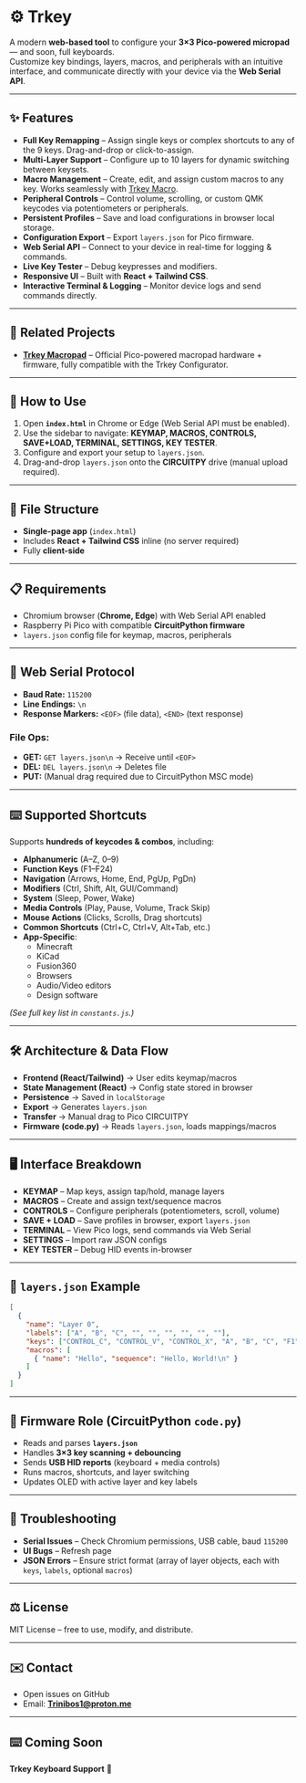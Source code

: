 
# ⚙️ Trkey

A modern **web-based tool** to configure your **3×3 Pico-powered micropad** — and soon, full keyboards.  
Customize key bindings, layers, macros, and peripherals with an intuitive interface, and communicate directly with your device via the **Web Serial API**.

---

## ✨ Features

- **Full Key Remapping** – Assign single keys or complex shortcuts to any of the 9 keys. Drag-and-drop or click-to-assign.  
- **Multi-Layer Support** – Configure up to 10 layers for dynamic switching between keysets.  
- **Macro Management** – Create, edit, and assign custom macros to any key. Works seamlessly with [Trkey Macro](#-related-projects).  
- **Peripheral Controls** – Control volume, scrolling, or custom QMK keycodes via potentiometers or peripherals.  
- **Persistent Profiles** – Save and load configurations in browser local storage.  
- **Configuration Export** – Export `layers.json` for Pico firmware.  
- **Web Serial API** – Connect to your device in real-time for logging & commands.  
- **Live Key Tester** – Debug keypresses and modifiers.  
- **Responsive UI** – Built with **React + Tailwind CSS**.  
- **Interactive Terminal & Logging** – Monitor device logs and send commands directly.  

---

## 🔗 Related Projects

- **[Trkey Macropad](https://github.com/trinibos1/Trkey_macro)** – Official Pico-powered macropad hardware + firmware, fully compatible with the Trkey Configurator.

---

## 🚀 How to Use

1. Open **`index.html`** in Chrome or Edge (Web Serial API must be enabled).  
2. Use the sidebar to navigate: **KEYMAP, MACROS, CONTROLS, SAVE+LOAD, TERMINAL, SETTINGS, KEY TESTER**.  
3. Configure and export your setup to `layers.json`.  
4. Drag-and-drop `layers.json` onto the **CIRCUITPY** drive (manual upload required).  

---

## 📁 File Structure

- **Single-page app** (`index.html`)  
- Includes **React + Tailwind CSS** inline (no server required)  
- Fully **client-side**  

---

## 📋 Requirements

- Chromium browser (**Chrome, Edge**) with Web Serial API enabled  
- Raspberry Pi Pico with compatible **CircuitPython firmware**  
- `layers.json` config file for keymap, macros, peripherals  

---

## 📡 Web Serial Protocol

- **Baud Rate:** `115200`  
- **Line Endings:** `\n`  
- **Response Markers:** `<EOF>` (file data), `<END>` (text response)  

### File Ops:
- **GET:** `GET layers.json\n` → Receive until `<EOF>`  
- **DEL:** `DEL layers.json\n` → Deletes file  
- **PUT:** (Manual drag required due to CircuitPython MSC mode)  

---

## ⌨️ Supported Shortcuts

Supports **hundreds of keycodes & combos**, including:  

- **Alphanumeric** (A–Z, 0–9)  
- **Function Keys** (F1–F24)  
- **Navigation** (Arrows, Home, End, PgUp, PgDn)  
- **Modifiers** (Ctrl, Shift, Alt, GUI/Command)  
- **System** (Sleep, Power, Wake)  
- **Media Controls** (Play, Pause, Volume, Track Skip)  
- **Mouse Actions** (Clicks, Scrolls, Drag shortcuts)  
- **Common Shortcuts** (Ctrl+C, Ctrl+V, Alt+Tab, etc.)  
- **App-Specific**:  
  - Minecraft  
  - KiCad  
  - Fusion360  
  - Browsers  
  - Audio/Video editors  
  - Design software  

*(See full key list in `constants.js`.)*

---

## 🛠️ Architecture & Data Flow

- **Frontend (React/Tailwind)** → User edits keymap/macros  
- **State Management (React)** → Config state stored in browser  
- **Persistence** → Saved in `localStorage`  
- **Export** → Generates `layers.json`  
- **Transfer** → Manual drag to Pico CIRCUITPY  
- **Firmware (code.py)** → Reads `layers.json`, loads mappings/macros  

---

## 🖥️ Interface Breakdown

- **KEYMAP** – Map keys, assign tap/hold, manage layers  
- **MACROS** – Create and assign text/sequence macros  
- **CONTROLS** – Configure peripherals (potentiometers, scroll, volume)  
- **SAVE + LOAD** – Save profiles in browser, export `layers.json`  
- **TERMINAL** – View Pico logs, send commands via Web Serial  
- **SETTINGS** – Import raw JSON configs  
- **KEY TESTER** – Debug HID events in-browser  

---

## 📡 `layers.json` Example

```json
[
  {
    "name": "Layer 0",
    "labels": ["A", "B", "C", "", "", "", "", "", ""],
    "keys": ["CONTROL_C", "CONTROL_V", "CONTROL_X", "A", "B", "C", "F1", "F2", "F3"],
    "macros": [
      { "name": "Hello", "sequence": "Hello, World!\n" }
    ]
  }
]
````

---

## 🤖 Firmware Role (CircuitPython `code.py`)

* Reads and parses **`layers.json`**
* Handles **3×3 key scanning + debouncing**
* Sends **USB HID reports** (keyboard + media controls)
* Runs macros, shortcuts, and layer switching
* Updates OLED with active layer and key labels

---

## 🐛 Troubleshooting

* **Serial Issues** – Check Chromium permissions, USB cable, baud `115200`
* **UI Bugs** – Refresh page
* **JSON Errors** – Ensure strict format (array of layer objects, each with `keys`, `labels`, optional `macros`)

---

## ⚖️ License

MIT License – free to use, modify, and distribute.

---

## ✉️ Contact

* Open issues on GitHub
* Email: **[Trinibos1@proton.me](mailto:Trinibos1@proton.me)**

---

## ⌨️ Coming Soon

**Trkey Keyboard Support** 🚀

